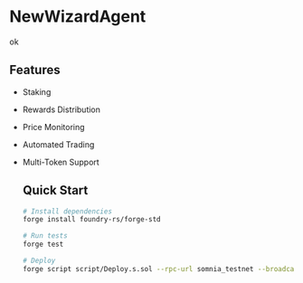 # NewWizardAgent

  ok

  ## Features

  - Staking
- Rewards Distribution
- Price Monitoring
- Automated Trading
- Multi-Token Support

  ## Quick Start

  ```bash
  # Install dependencies
  forge install foundry-rs/forge-std

  # Run tests
  forge test

  # Deploy
  forge script script/Deploy.s.sol --rpc-url somnia_testnet --broadcast
  ```
  